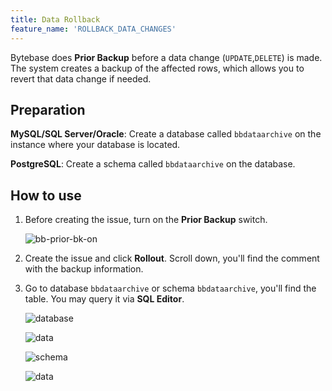 ```yaml
---
title: Data Rollback
feature_name: 'ROLLBACK_DATA_CHANGES'
---
```


Bytebase does **Prior Backup** before a data change (`UPDATE`,`DELETE`) is made. The system creates a backup of the affected rows, which allows you to revert that data change if needed.

## Preparation

**MySQL/SQL Server/Oracle**: Create a database called `bbdataarchive` on the instance where your database is located.

**PostgreSQL**: Create a schema called `bbdataarchive` on the database.

## How to use

1. Before creating the issue, turn on the **Prior Backup** switch.

   ![bb-prior-bk-on](/content/docs/change-database/rollback-data-changes/bb-prior-bk-on.webp)

1. Create the issue and click **Rollout**. Scroll down, you'll find the comment with the backup information.

1. Go to database `bbdataarchive` or schema `bbdataarchive`, you'll find the table. You may query it via **SQL Editor**.

   ![database](/content/docs/change-database/rollback-data-changes/bb-bbdataarchive.webp)

   ![data](/content/docs/change-database/rollback-data-changes/bb-sql-editor-archieve.webp)

   ![schema](/content/docs/change-database/rollback-data-changes/bb-schema-bbdataarchive.webp)

   ![data](/content/docs/change-database/rollback-data-changes/bb-sql-editor-schema-archieve.webp)